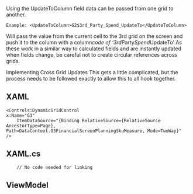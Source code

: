 <div id="pagecontent">
<p>Using the UpdateToColumn field data can be passed from one grid to another.</p>
<pre><code>Example: &lt;UpdateToColumn&gt;G2$3rd_Party_Spend_UpdateTo&lt;/UpdateToColumn&gt;
</code></pre>
<p>Will pass the value from the current cell to the 3rd grid on the screen and push it to the column with a column<em>code of &lsquo;3rd</em>Party<em>Spend</em>UpdateTo&rsquo;
As these work in a similar way to calculated fields and are instantly
updated when fields change, be careful not to create circular references
across grids.</p>
<p>Implementing Cross Grid Updates
This gets a little complicated, but the process needs to be followed exactly to allow this to all hook together.</p>
<h2>XAML</h2>
<pre><code>&lt;Controls:DynamicGridControl 
x:Name="G3" 
    ItemDataSource="{Binding RelativeSource={RelativeSource AncestorType=Page}, 
Path=DataContext.G3FinancialScreenPlanningSkuMeasure, Mode=TwoWay}" 
/&gt;
</code></pre>
<h2>XAML.cs</h2>
<pre><code>    // No code needed for linking
</code></pre>
<h2>ViewModel</h2>
</div>